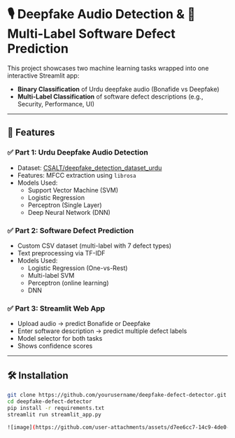 # 🎙️ Deepfake Audio Detection & 🐞 Multi-Label Software Defect Prediction

This project showcases two machine learning tasks wrapped into one interactive Streamlit app:
- **Binary Classification** of Urdu deepfake audio (Bonafide vs Deepfake)
- **Multi-Label Classification** of software defect descriptions (e.g., Security, Performance, UI)

---

## 🚀 Features

### ✅ Part 1: Urdu Deepfake Audio Detection
- Dataset: [CSALT/deepfake_detection_dataset_urdu](https://huggingface.co/datasets/CSALT/deepfake_detection_dataset_urdu)
- Features: MFCC extraction using `librosa`
- Models Used:
  - Support Vector Machine (SVM)
  - Logistic Regression
  - Perceptron (Single Layer)
  - Deep Neural Network (DNN)

### ✅ Part 2: Software Defect Prediction
- Custom CSV dataset (multi-label with 7 defect types)
- Text preprocessing via TF-IDF
- Models Used:
  - Logistic Regression (One-vs-Rest)
  - Multi-label SVM
  - Perceptron (online learning)
  - DNN

### ✅ Part 3: Streamlit Web App
- Upload audio → predict Bonafide or Deepfake
- Enter software description → predict multiple defect labels
- Model selector for both tasks
- Shows confidence scores

---

## 🛠️ Installation

```bash
git clone https://github.com/yourusername/deepfake-defect-detector.git
cd deepfake-defect-detector
pip install -r requirements.txt
streamlit run streamlit_app.py

![image](https://github.com/user-attachments/assets/d7ee6cc7-14c9-4de0-8ad7-d1fb3f5f3eb0)


